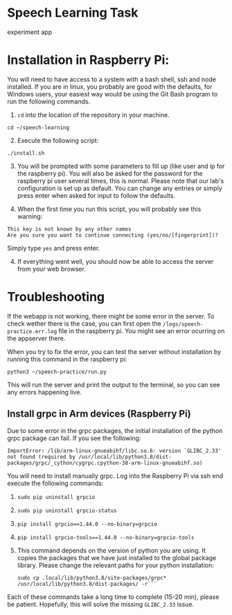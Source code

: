 # Speech Learning Task

experiment app

# Installation in Raspberry Pi:

You will need to have access to a system with a bash shell, ssh and node installed.
If you are in linux, you probably are good with the defaults, for Windows users, your easiest way would be using the
Git Bash program to run the following commands.

1. `cd` into the location of the repository in your machine.

```
cd ~/speech-learning
```

2. Execute the following script:

```
./install.sh
```

3. You will be prompted with some parameters to fill up (like user and ip for the raspberry pi).
   You will also be asked for the password for the raspberry pi user several times, this is normal.
   Please note that our lab's configuration is set up as default.
   You can change any entries or simply press enter when asked for input to follow the defaults.

4. When  the first time you run this script, you will probably see this warning:

```
This key is not known by any other names
Are you sure you want to continue connecting (yes/no/[fingerprint])?
```
Simply type `yes` and press enter.

4. If everything went well, you should now be able to access the server from your web browser.

# Troubleshooting

If the webapp is not working, there might be some error in the server.
To check wether there is the case, you can first open the `/logs/speech-practice.err.log` file in the
raspberry pi.
You might see an error ocurring on the appserver there.

When you try to fix the error, you can test the server without installation by running this command in the raspberry pi:

```
python3 ~/speech-practice/run.py
```

This will run the server and print the output to the terminal, so you can see any errors happening
live.

## Install grpc in Arm devices (Raspberry Pi)

Due to some error in the grpc packages, the initial installation of the python grpc package can fail.
If you see the following:

```
ImportError: /lib/arm-linux-gnueabihf/libc.so.6: version `GLIBC_2.33' not found (required by /usr/local/lib/python3.8/dist-packages/grpc/_cython/cygrpc.cpython-38-arm-linux-gnueabihf.so)
```

You will need to install manually grpc.
Log into the Raspberry Pi via ssh end execute the following commands:

1. ```
   sudo pip uninstall grpcio
   ```
2. ```
   sudo pip uninstall grpcio-status
   ```
3. ```
   pip install grpcio==1.44.0 --no-binary=grpcio
   ```
4. ```
   pip install grpcio-tools==1.44.0 --no-binary=grpcio-tools
   ```
5. This command depends on the version of python you are using.
   It copies the packages that we have just installed to the global package library.
   Please change the relevant paths for your python installation:
   ```
   sudo cp .local/lib/python3.8/site-packages/grpc* /usr/local/lib/python3.8/dist-packages/ -r```

Each of these commands take a long time to complete (15-20 min), please be patient.
Hopefully, this will solve the missing `GLIBC_2.33` issue.

